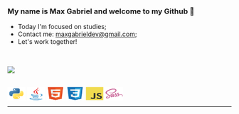 ### My name is Max Gabriel and welcome to my Github 👋 



-  Today I'm focused on studies;
-  Contact me: maxgabrieldev@gmail.com;
- Let's work together!
<br>

  <a href="https://github.com/anuraghazra/github-readme-stats"><img align="center" src="https://github-readme-stats.vercel.app/api/top-langs/?username=maxgabrieldev&layout=compact&theme=dracula&hide_border=true" /></a>

<div style="display: inline_block"><br>
  <img align="center" alt="Max-Java" height="30" width="40" src="https://raw.githubusercontent.com/devicons/devicon/master/icons/python/python-original.svg">
  <img align="center" alt="Max-Java" height="30" width="40" src="https://raw.githubusercontent.com/devicons/devicon/master/icons/java/java-original.svg">
  <img align="center" alt="Max-HTML" height="30" width="40" src="https://raw.githubusercontent.com/devicons/devicon/master/icons/html5/html5-original.svg">
  <img align="center" alt="Max-CSS" height="30" width="40" src="https://raw.githubusercontent.com/devicons/devicon/master/icons/css3/css3-original.svg">
  <img align="center" alt="Max-JS" height="30" width="40" src="https://raw.githubusercontent.com/devicons/devicon/master/icons/javascript/javascript-original.svg">
  <img align="center" alt="Max-Sass" height="30" width="40" src="https://raw.githubusercontent.com/devicons/devicon/master/icons/sass/sass-original.svg">
</div>

<hr>


</div>
